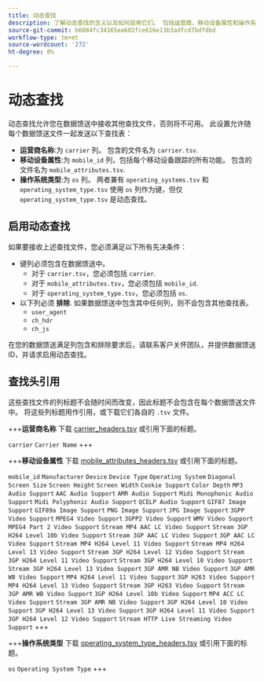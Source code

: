 ```yaml
---
title: 动态查找
description: 了解动态查找的含义以及如何启用它们。 包括运营商、移动设备属性和操作系统类型。
source-git-commit: b6084fc34165ea602fce616e13b3adfcd7bdfdbd
workflow-type: tm+mt
source-wordcount: '272'
ht-degree: 0%

---
```


# 动态查找

动态查找允许您在数据馈送中接收其他查找文件，否则将不可用。 此设置允许随每个数据馈送文件一起发送以下查找表：

* **运营商名称**:为 `carrier` 列。 包含的文件名为 `carrier.tsv`.
* **移动设备属性**:为 `mobile_id` 列，包括每个移动设备跟踪的所有功能。 包含的文件名为 `mobile_attributes.tsv`.
* **操作系统类型**:为 `os` 列。 两者兼有 `operating_systems.tsv` 和 `operating_system_type.tsv` 使用 `os` 列作为键，但仅 `operating_system_type.tsv` 是动态查找。

## 启用动态查找

如果要接收上述查找文件，您必须满足以下所有先决条件：

* 键列必须包含在数据馈送中。
   * 对于 `carrier.tsv`，您必须包括 `carrier`.
   * 对于 `mobile_attributes.tsv`，您必须包括 `mobile_id`.
   * 对于 `operating_system_type.tsv`，您必须包括 `os`.
* 以下列必须 **排除**. 如果数据馈送中包含其中任何列，则不会包含其他查找表。
   * `user_agent`
   * `ch_hdr`
   * `ch_js`

在您的数据馈送满足列包含和排除要求后，请联系客户关怀团队，并提供数据馈送ID，并请求启用动态查找。

## 查找头引用

这些查找文件的列标题不会随时间而改变，因此标题不会包含在每个数据馈送文件中。 将这些列标题用作引用，或下载它们各自的 `.tsv` 文件。

+++**运营商名称**
下载 [carrier_headers.tsv](assets/carrier_headers.tsv) 或引用下面的标题。

`carrier`
`Carrier Name`
+++

+++**移动设备属性**
下载 [mobile_attributes_headers.tsv](assets/mobile_attributes_headers.tsv) 或引用下面的标题。

`mobile_id`
`Manufacturer`
`Device`
`Device Type`
`Operating System`
`Diagonal Screen Size`
`Screen Height`
`Screen Width`
`Cookie Support`
`Color Depth`
`MP3 Audio Support`
`AAC Audio Support`
`AMR Audio Support`
`Midi Monophonic Audio Support`
`Midi Polyphonic Audio Support`
`QCELP Audio Support`
`GIF87 Image Support`
`GIF89a Image Support`
`PNG Image Support`
`JPG Image Support`
`3GPP Video Support`
`MPEG4 Video Support`
`3GPP2 Video Support`
`WMV Video Support`
`MPEG4 Part 2 Video Support`
`Stream MP4 AAC LC Video Support`
`Stream 3GP H264 Level 10b Video Support`
`Stream 3GP AAC LC Video Support`
`3GP AAC LC Video Support`
`Stream MP4 H264 Level 11 Video Support`
`Stream MP4 H264 Level 13 Video Support`
`Stream 3GP H264 Level 12 Video Support`
`Stream 3GP H264 Level 11 Video Support`
`Stream 3GP H264 Level 10 Video Support`
`Stream 3GP H264 Level 13 Video Support`
`3GP AMR NB Video Support`
`3GP AMR WB Video Support`
`MP4 H264 Level 11 Video Support`
`3GP H263 Video Support`
`MP4 H264 Level 13 Video Support`
`Stream 3GP H263 Video Support`
`Stream 3GP AMR WB Video Support`
`3GP H264 Level 10b Video Support`
`MP4 ACC LC Video Support`
`Stream 3GP AMR NB Video Support`
`3GP H264 Level 10 Video Support`
`3GP H264 Level 13 Video Support`
`3GP H264 Level 11 Video Support`
`3GP H264 Level 12 Video Support`
`Stream HTTP Live Streaming Video Support`
+++

+++**操作系统类型**
下载 [operating_system_type_headers.tsv](assets/operating_system_type_headers.tsv) 或引用下面的标题。

`os`
`Operating System Type`
+++